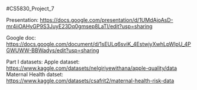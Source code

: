#CS5830_Project_7

Presentation:
https://docs.google.com/presentation/d/1UMdAjoAsD-mr4iiOAHyGP9S3JuyE23Dq0gmsep8LaTI/edit?usp=sharing

Google doc:
https://docs.google.com/document/d/1sEULq6sviK_4EstwjyXwhLpWlpU_4PGWUWW-BBWadys/edit?usp=sharing


Part I datasets:
Apple dataset: https://www.kaggle.com/datasets/nelgiriyewithana/apple-quality/data
Maternal Health datset: https://www.kaggle.com/datasets/csafrit2/maternal-health-risk-data


